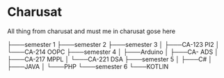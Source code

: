 # Charusat
All thing from charusat and must me in charusat gose here

├───semester 1
├───semester 2
├───semester 3
│   ├───CA-123 PI2
│   └───CA-214 OOPC
├───semester 4
│   ├───Arduino
│   ├───CA-       ADS
│   ├───CA-217 MPPL
│   └───CA-221 DSA
├───semester 5
│   ├───C#
│   ├───JAVA
│   └───PHP
└───semester 6
    └───KOTLIN
